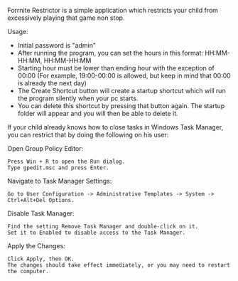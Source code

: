 Forrnite Restrictor is a simple application which restricts your child from excessively playing that game non stop.

Usage:
- Initial password is "admin"
- After running the program, you can set the hours in this format: HH:MM-HH:MM, HH:MM-HH:MM
- Starting hour must be lower than ending hour with the exception of 00:00 (For example, 19:00-00:00 is allowed, but keep in mind that 00:00 is already the next day)
- The Create Shortcut button will create a startup shortcut which will run the program silently when your pc starts.
- You can delete this shortcut by pressing that button again. The startup folder will appear and you will then be able to delete it.

If your child already knows how to close tasks in Windows Task Manager, you can restrict that by doing the following on his user:

Open Group Policy Editor:

    Press Win + R to open the Run dialog.
    Type gpedit.msc and press Enter.

Navigate to Task Manager Settings:

    Go to User Configuration -> Administrative Templates -> System -> Ctrl+Alt+Del Options.

Disable Task Manager:

    Find the setting Remove Task Manager and double-click on it.
    Set it to Enabled to disable access to the Task Manager.

Apply the Changes:

    Click Apply, then OK.
    The changes should take effect immediately, or you may need to restart the computer.
